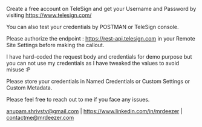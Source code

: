 Create a free account on TeleSign and get your Username and Password by visiting https://www.telesign.com/

You can also test your credentials by POSTMAN or TeleSign console.

Please authorize the endpoint : https://rest-api.telesign.com in your Remote Site Settings before making the callout.

I have hard-coded the request body and credentials for demo purpose but you can not use my credentials as I have tweaked the values to avoid misuse :P

Please store your credentials in Named Credentials or Custom Settings or Custom Metadata.

Please feel free to reach out to me if you face any issues.

anupam.shrivstv@gmail.com | https://www.linkedin.com/in/mrdeezer | contactme@mrdeezer.com
